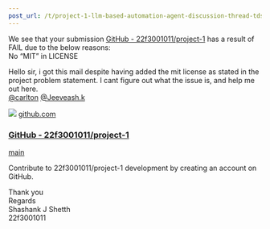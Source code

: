 ```yaml
---
post_url: /t/project-1-llm-based-automation-agent-discussion-thread-tds-jan-2025/164277/581
---
```

We see that your submission [GitHub - 22f3001011/project-1](https://github.com/22f3001011/project-1/tree/main) has a result of FAIL due to the below reasons:  
No “MIT” in LICENSE

Hello sir, i got this mail despite having added the mit license as stated in the project problem statement. I cant figure out what the issue is, and help me out here.  
[@carlton](/u/carlton) [@Jeeveash.k](/u/jeeveash.k)

![](https://github.githubassets.com/favicons/favicon.svg)
[github.com](https://github.com/22f3001011/project-1/tree/main)

### [GitHub - 22f3001011/project-1](https://github.com/22f3001011/project-1/tree/main)

[main](https://github.com/22f3001011/project-1/tree/main)

Contribute to 22f3001011/project-1 development by creating an account on GitHub.

Thank you  
Regards  
Shashank J Shetth  
22f3001011